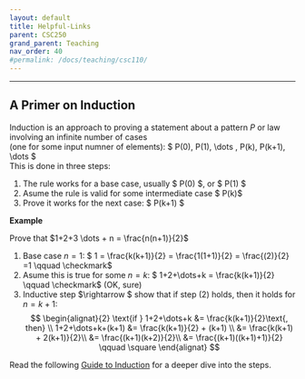 ```yaml
---
layout: default
title: Helpful-Links
parent: CSC250
grand_parent: Teaching
nav_order: 40
#permalink: /docs/teaching/csc110/
---  
```




* * *

  

A Primer on Induction
---------------------

Induction is an approach to proving a statement about a pattern $P$ or law involving an infinite number of cases  
(one for some input numner of elements): $ P(0), P(1), \dots , P(k), P(k+1), \dots $  
This is done in three steps:  
  

1.  The rule works for a base case, usually $ P(0) $, or $ P(1) $
2.  Asume the rule is valid for some intermediate case $ P(k)$
3.  Prove it works for the next case: $ P(k+1) $

**Example**  

Prove that $1+2+3 \dots + n = \frac{n(n+1)}{2}$ 


1.  Base case $n=1$: $ 1 = \frac{k(k+1)}{2} = \frac{1(1+1)}{2} = \frac{(2)}{2} =1 \qquad \checkmark$
2.  Asume this is true for some $n=k$: $ 1+2+\dots+k = \frac{k(k+1)}{2} \qquad \checkmark$ (OK, sure)
3.  Inductive step $\rightarrow $ show that if step (2) holds, then it holds for $n=k+1$:  
    $$ \begin{alignat}{2} \text{if } 1+2+\dots+k &= \frac{k(k+1)}{2}\text{, then} \\ 1+2+\dots+k+(k+1) &= \frac{k(k+1)}{2} + (k+1) \\ &= \frac{k(k+1) + 2(k+1)}{2}\\ &= \frac{(k+1)(k+2)}{2}\\ &= \frac{(k+1)((k+1)+1)}{2} \qquad \square \end{alignat} $$

  
  
Read the following [Guide to Induction](http://web.stanford.edu/class/archive/cs/cs103/cs103.1164/handouts/240%20Guide%20to%20Induction.pdf) for a deeper dive into the steps.
